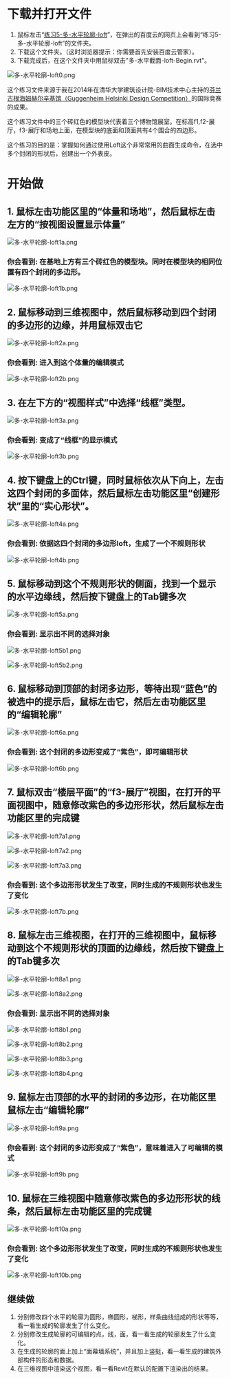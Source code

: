 # 下载并打开文件

1. 鼠标左击“[练习5-多-水平轮廓-loft](http://pan.baidu.com/s/1eQMlhFO)”，在弹出的百度云的网页上会看到“练习5-多-水平轮廓-loft”的文件夹。
2. 下载这个文件夹。（这时浏览器提示：你需要首先安装百度云管家）。
3. 下载完成后，在这个文件夹中用鼠标双击"多-水平截面-loft-Begin.rvt"。

![多-水平轮廓-loft0.png](/images/多-水平轮廓-loft/多-水平轮廓-loft0.png)

这个练习文件来源于我在2014年在清华大学建筑设计院-BIM技术中心主持的[芬兰古根海姆赫尔辛基馆（Guggenheim Helsinki Design Competition）](http://designguggenheimhelsinki.org/)的国际竞赛的成果。

这个练习文件中的三个砖红色的模型块代表着三个博物馆展室。在标高f1,f2-展厅，f3-展厅和场地上面，在模型块的底面和顶面共有4个围合的四边形。

这个练习的目的是：掌握如何通过使用Loft这个非常常用的曲面生成命令，在选中多个封闭的形状后，创建出一个外表皮。

# 开始做

## 1. 鼠标左击功能区里的“体量和场地”，然后鼠标左击左方的“按视图设置显示体量”

![多-水平轮廓-loft1a.png](/images/多-水平轮廓-loft/多-水平轮廓-loft1a.png)

### 你会看到: 在基地上方有三个砖红色的模型块。同时在模型块的相同位置有四个封闭的多边形。

![多-水平轮廓-loft1b.png](/images/多-水平轮廓-loft/多-水平轮廓-loft1b.png)

## 2. 鼠标移动到三维视图中，然后鼠标移动到四个封闭的多边形的边缘，并用鼠标双击它

![多-水平轮廓-loft2a.png](/images/多-水平轮廓-loft/多-水平轮廓-loft2a.png)

### 你会看到: 进入到这个体量的编辑模式

![多-水平轮廓-loft2b.png](/images/多-水平轮廓-loft/多-水平轮廓-loft2b.png)

## 3. 在左下方的“视图样式”中选择“线框”类型。

![多-水平轮廓-loft3a.png](/images/多-水平轮廓-loft/多-水平轮廓-loft3a.png)

### 你会看到: 变成了“线框”的显示模式

![多-水平轮廓-loft3b.png](/images/多-水平轮廓-loft/多-水平轮廓-loft3b.png)

## 4. 按下键盘上的Ctrl键，同时鼠标依次从下向上，左击这四个封闭的多面体，然后鼠标左击功能区里“创建形状”里的“实心形状”。

![多-水平轮廓-loft4a.png](/images/多-水平轮廓-loft/多-水平轮廓-loft4a.png)

### 你会看到: 依据这四个封闭的多边形loft，生成了一个不规则形状

![多-水平轮廓-loft4b.png](/images/多-水平轮廓-loft/多-水平轮廓-loft4b.png)

## 5. 鼠标移动到这个不规则形状的侧面，找到一个显示的水平边缘线，然后按下键盘上的Tab键多次

![多-水平轮廓-loft5a.png](/images/多-水平轮廓-loft/多-水平轮廓-loft5a.png)	

### 你会看到: 显示出不同的选择对象

![多-水平轮廓-loft5b1.png](/images/多-水平轮廓-loft/多-水平轮廓-loft5b1.png)

![多-水平轮廓-loft5b2.png](/images/多-水平轮廓-loft/多-水平轮廓-loft5b2.png)

## 6. 鼠标移动到顶部的封闭多边形，等待出现“蓝色”的被选中的提示后，鼠标左击它，然后左击功能区里的“编辑轮廓”

![多-水平轮廓-loft6a.png](/images/多-水平轮廓-loft/多-水平轮廓-loft6a.png)

### 你会看到: 这个封闭的多边形变成了“紫色”，即可编辑形状

![多-水平轮廓-loft6b.png](/images/多-水平轮廓-loft/多-水平轮廓-loft6b.png)

## 7. 鼠标双击“楼层平面”的“f3-展厅”视图，在打开的平面视图中，随意修改紫色的多边形形状，然后鼠标左击功能区里的完成键

![多-水平轮廓-loft7a1.png](/images/多-水平轮廓-loft/多-水平轮廓-loft7a1.png)

![多-水平轮廓-loft7a2.png](/images/多-水平轮廓-loft/多-水平轮廓-loft7a2.png)

![多-水平轮廓-loft7a3.png](/images/多-水平轮廓-loft/多-水平轮廓-loft7a3.png)

### 你会看到: 这个多边形形状发生了改变，同时生成的不规则形状也发生了变化

![多-水平轮廓-loft7b.png](/images/多-水平轮廓-loft/多-水平轮廓-loft7b.png)

## 8. 鼠标左击三维视图，在打开的三维视图中，鼠标移动到这个不规则形状的顶面的边缘线，然后按下键盘上的Tab键多次

![多-水平轮廓-loft8a1.png](/images/多-水平轮廓-loft/多-水平轮廓-loft8a1.png)

![多-水平轮廓-loft8a2.png](/images/多-水平轮廓-loft/多-水平轮廓-loft8a2.png)

### 你会看到: 显示出不同的选择对象

![多-水平轮廓-loft8b1.png](/images/多-水平轮廓-loft/多-水平轮廓-loft8b1.png)

![多-水平轮廓-loft8b2.png](/images/多-水平轮廓-loft/多-水平轮廓-loft8b2.png)

![多-水平轮廓-loft8b3.png](/images/多-水平轮廓-loft/多-水平轮廓-loft8b3.png)

![多-水平轮廓-loft8b4.png](/images/多-水平轮廓-loft/多-水平轮廓-loft8b4.png)

## 9. 鼠标左击顶部的水平的封闭的多边形，在功能区里鼠标左击“编辑轮廓”

![多-水平轮廓-loft9a.png](/images/多-水平轮廓-loft/多-水平轮廓-loft9a.png)

### 你会看到: 这个封闭的多边形变成了“紫色”，意味着进入了可编辑的模式

![多-水平轮廓-loft9b.png](/images/多-水平轮廓-loft/多-水平轮廓-loft9b.png)

## 10. 鼠标在三维视图中随意修改紫色的多边形形状的线条，然后鼠标左击功能区里的完成键

![多-水平轮廓-loft10a.png](/images/多-水平轮廓-loft/多-水平轮廓-loft10a.png)

### 你会看到: 这个多边形形状发生了改变，同时生成的不规则形状也发生了变化

![多-水平轮廓-loft10b.png](/images/多-水平轮廓-loft/多-水平轮廓-loft10b.png)

## 继续做

1. 分别修改四个水平的轮廓为圆形，椭圆形，梯形，样条曲线组成的形状等等，看一看生成的轮廓发生了什么变化。
2. 分别修改生成轮廓的可编辑的点，线，面，看一看生成的轮廓发生了什么变化。
3. 在生成的轮廓的面上加上“面幕墙系统”，并且加上竖挺，看一看生成的建筑外部构件的形态和数据。
4. 在三维视图中渲染这个视图，看一看Revit在默认的配置下渲染出的结果。